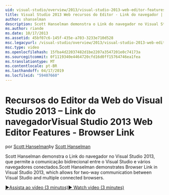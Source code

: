 ```yaml
---
uid: visual-studio/overview/2013/visual-studio-2013-web-editor-features-browser-link
title: Visual Studio 2013 Web recursos do Editor - Link do navegador | Microsoft Docs
author: shanselman
description: Scott Hanselman demonstra o Link do navegador no Visual Studio 2013, que permite a comunicação bidirecional entre o Visual Studio e vários navegadores conectados...
ms.author: riande
ms.date: 10/17/2013
ms.assetid: 45bf07c6-145f-435e-a703-3233e710d528
msc.legacyurl: /visual-studio/overview/2013/visual-studio-2013-web-editor-features-browser-link
msc.type: video
ms.openlocfilehash: 15fba4d22037482d1be2207a3547201e0c74173a
ms.sourcegitcommit: 0f1119340e4464720cfd16d0ff15764746ea1fea
ms.translationtype: MT
ms.contentlocale: pt-BR
ms.lasthandoff: 04/17/2019
ms.locfileid: "59407660"
---
```

# <a name="visual-studio-2013-web-editor-features---browser-link"></a><span data-ttu-id="82f24-103">Recursos do Editor da Web do Visual Studio 2013 – Link do navegador</span><span class="sxs-lookup"><span data-stu-id="82f24-103">Visual Studio 2013 Web Editor Features - Browser Link</span></span>

<span data-ttu-id="82f24-104">por [Scott Hanselman](https://github.com/shanselman)</span><span class="sxs-lookup"><span data-stu-id="82f24-104">by [Scott Hanselman](https://github.com/shanselman)</span></span>

<span data-ttu-id="82f24-105">Scott Hanselman demonstra o Link do navegador no Visual Studio 2013, que permite a comunicação bidirecional entre o Visual Studio e vários navegadores conectados.</span><span class="sxs-lookup"><span data-stu-id="82f24-105">Scott Hanselman demonstrates Browser Link in Visual Studio 2013, which allows for two-way communication between Visual Studio and multiple connected browsers.</span></span>

[<span data-ttu-id="82f24-106">&#9654;Assista ao vídeo (3 minutos)</span><span class="sxs-lookup"><span data-stu-id="82f24-106">&#9654; Watch video (3 minutes)</span></span>](https://channel9.msdn.com/Blogs/ASP-NET-Site-Videos/visual-studio-2013-web-editor-features-browser-link)
